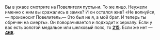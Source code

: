 Вы в ужасе смотрите на Повелителя пустыни. То же лицо. Неужели именно с ним вы сражались в замке? И он остался жив? «Не волнуйся, — произносит Повелитель.— Это был не я, а мой брат. И теперь ты обречен на смерть». Он поворачивается и подходит к зеркалу. Если у вас есть золотой медальон или шелковый пояс, то [**215**](#n_215). Если же нет — [**468**](#n_468).

